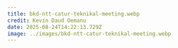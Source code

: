 ```yaml
---
title: bkd-ntt-catur-teknikal-meeting.webp
credit: Kevin Daud Oemanu
date: 2025-08-24T14:22:13.729Z
image: ../images/bkd-ntt-catur-teknikal-meeting.webp
---
```


